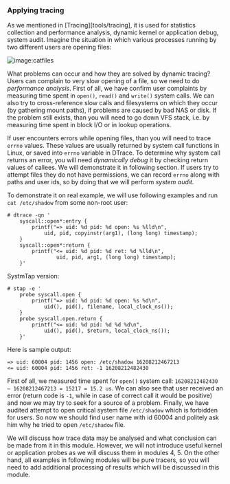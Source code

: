 ### Applying tracing

As we mentioned in [Tracing][tools/tracing], it is used for statistics collection and performance analysis, dynamic kernel or application debug, system audit. Imagine the situation in which various processes running by two different users are opening files:

![image:catfiles](catfiles.png)

What problems can occur and how they are solved by dynamic tracing? Users can complain to very slow opening of a file, so we need to do _performance analysis_. First of all, we have confirm user complaints by measuring time spent in `open()`, `read()` and `write()` system calls. We can also try to cross-reference slow calls and filesystems on which they occur (by gathering mount paths), if problems are caused by bad NAS or disk. If the problem still exists, than you will need to go down VFS stack, i.e. by measuring time spent in block I/O or in lookup operations. 

If user encounters errors while opening files, than you will need to trace `errno` values. These values are usually returned by system call functions in Linux, or saved into `errno` variable in DTrace. To determine why system call returns an error, you will need _dynamically debug_ it by checking return values of callees. We will demonstrate it in following section. If users try to attempt files they do not have permissions, we can record `errno` along with paths and user ids, so by doing that we will perform _system audit_. 

To demonstrate it on real example, we will use following examples and run `cat /etc/shadow` from some non-root user:
```
# dtrace -qn '
	syscall::open*:entry { 
		printf("=> uid: %d pid: %d open: %s %lld\n", 
			uid, pid, copyinstr(arg1), (long long) timestamp); 
	} 
	syscall::open*:return { 
		printf("<= uid: %d pid: %d ret: %d %lld\n", 
				uid, pid, arg1, (long long) timestamp); 
	}'
```

SystmTap version:
```
# stap -e '
	probe syscall.open { 
		printf("=> uid: %d pid: %d open: %s %d\n", 
			uid(), pid(), filename, local_clock_ns()); 
	} 
	probe syscall.open.return {  
		printf("<= uid: %d pid: %d %d %d\n", 
			uid(), pid(), $return, local_clock_ns()); 
	}'
```

Here is sample output:
```
=> uid: 60004 pid: 1456 open: /etc/shadow 16208212467213
<= uid: 60004 pid: 1456 ret: -1 16208212482430
```

First of all, we measured time spent for `open()` system call: `16208212482430 — 16208212467213 = 15217 = 15.2 us`. We can also see that user received an error (return code is `-1`, while in case of correct call it would be positive) and now we may try to seek for a source of a problem. Finally, we have audited attempt to open critical system file `/etc/shadow` which is forbidden for users. So now we should find user name with id 60004 and politely ask him why he tried to open `/etc/shadow` file.

We will discuss how trace data may be analysed and what conclusion can be made from it in this module. However, we will not introduce useful kernel or application probes as we will discuss them in modules 4, 5. On the other hand, all examples in following modules will be pure tracers, so you will need to add additional processing of results which will be discussed in this module.